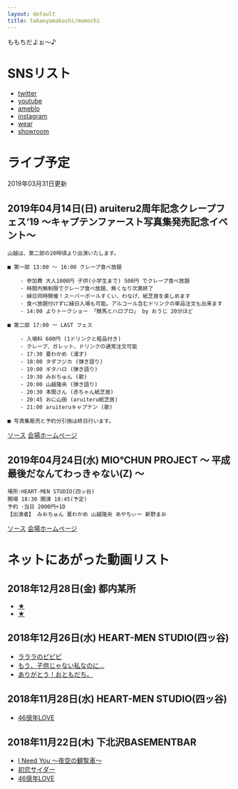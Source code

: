 ```yaml
---
layout: default
title: takaoyamakoshi/momochi
---
```


ももちだよぉ～♪

# SNSリスト

- [twitter](https://twitter.com/TakaoYamakoshi)
- [youtube](https://www.youtube.com/channel/UCXtWkFJG9slpDuGxSylBHBQ)
- [ameblo](https://ameblo.jp/takaoyamakoshi/)
- [instagram](https://www.instagram.com/mashikayakotao/)
- [wear](https://wear.jp/mashikayakotao/)
- [showroom](https://www.showroom-live.com/ba2ba2940172)

# ライブ予定
2019年03月31日更新

## 2019年04月14日(日) aruiteru2周年記念クレープフェス‘19 〜キャプテンファースト写真集発売記念イベント〜

```
山越は、第二部の20時頃より出演いたします。

■ 第一部 13:00 ～ 16:00 クレープ食べ放題

    - 参加費 大人1000円 子供(小学生まで) 500円 でクレープ食べ放題
    - 時間内無制限でクレープ食べ放題、無くなり次第終了
    - 縁日同時開催！スーパーボールすくい、わなげ、紙芝居を楽しめます
    - 食べ放題付けずに縁日入場も可能。アルコール含むドリンクの単品注文も出来ます
    - 14:00 よりトークショー 「競馬とハロプロ」 by おうじ 20分ほど

■ 第二部 17:00 ～ LAST フェス

    - 入場料 600円 (1ドリンクと粗品付き)
    - クレープ、ガレット、ドリンクの通常注文可能
    - 17:30 夏わかめ (漫才)
    - 18:00 タダフジカ (弾き語り)
    - 19:00 ギタハロ (弾き語り)
    - 19:30 みおちゅん (歌)
    - 20:00 山越隆央 (弾き語り)
    - 20:30 本間さん (赤ちゃん紙芝居)
    - 20:45 おに山田 (aruiteru紙芝居)
    - 21:00 aruiteruキャプテン (歌)

■ 写真集販売と予約分引換は終日行います。

```

[ソース](https://twitter.com/aruiteru_yucca/status/1111504735326994432)
[会場ホームページ](http://www.aruiteru.shop/?mode=f1)

## 2019年04月24日(水) MIO℃HUN PROJECT 〜 平成最後だなんてわっきゃない(Z) 〜

```
場所:HEART-MEN STUDIO(四ッ谷)
開場 18:30 開演 18:45(予定)
予約 ･当日 2000円+1D
【出演者】 みおちゅん 夏わかめ 山越隆央 あやちぃー 新野まお
```

[ソース](https://twitter.com/miochun910/status/1111972484310421504)
[会場ホームページ](http://heartmenstudio.com/)

# ネットにあがった動画リスト

## 2018年12月28日(金) 都内某所

- [★](https://twitter.com/eripon_350gt/status/1078643898702917635)
- [★](https://twitter.com/0729_wata/status/1078685573131296768)

## 2018年12月26日(水) HEART-MEN STUDIO(四ッ谷)

- [ラララのピピピ](https://twitter.com/TOMBOPLUS/status/1078526658821349377)
- [もう、子供じゃない私なのに...](https://twitter.com/TOMBOPLUS/status/1079032178367901696)
- [ありがとう！おともだち。](https://twitter.com/TOMBOPLUS/status/1079357799627255808)

## 2018年11月28日(水) HEART-MEN STUDIO(四ッ谷)

- [46億年LOVE](https://twitter.com/TOMBOPLUS/status/1067932831375024128)

## 2018年11月22日(木) 下北沢BASEMENTBAR

- [I Need You ～夜空の観覧車～](https://twitter.com/MasakiEndo/status/1065697129417461760)
- [初恋サイダー](https://twitter.com/MasakiEndo/status/1065693895495839744)
- [46億年LOVE](https://twitter.com/MasakiEndo/status/1065691741120999424)
